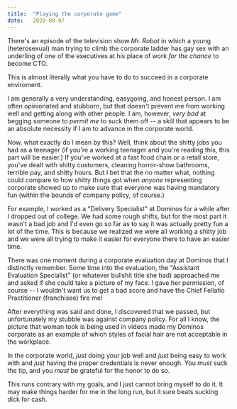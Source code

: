 ```yaml
---
title:  "Playing the corporate game"
date:   2020-08-07
---
```



There's an episode of the television show <em>Mr. Robot</em> in which a young (heterosexual) man trying to climb the corporate ladder has gay sex with an underling of one of the executives at his place of work <em>for the chance</em> to become CTO. 


This is almost literally what you have to do to succeed in a corporate enviroment.


I am generally a very understanding, easygoing, and honest person. I am often opinionated and stubborn, but that doesn't prevent me from working well and getting along with other people.
I am, however, <em>very bad</em> at begging someone to <em>permit me</em> to suck them off -- a skill that appears to be an absolute necessity if I am to advance in the corporate world.


Now, what exactly do I mean by this? Well, think about the shitty jobs you had as a teenager (if you're a working teenager and you're reading this, this part will be easier.) If you've worked at a fast food chain or a retail store, you've dealt with shitty customers, cleaning horror-show bathrooms, terrible pay, and shitty hours. But I bet that the no matter what, nothing could compare to how shitty things got when <em>anyone</em> representing corporate showed up to make sure that everyone was having mandatory fun (within the bounds of company policy, of course.)


For example, I worked as a "Delivery Specialist" at Dominos for a while after I dropped out of college. We had some rough shifts, but for the most part it wasn't a bad job and I'd even go so far as to say it was actually pretty fun a lot of the time. This is because we realized we were all working a shitty job and we were all trying to make it easier for everyone there to have an easier time.


There was one moment during a corporate evaluation day at Dominos that I distinctly remember. Some time into the evaluation, the "Assistant Evaluation Specialist" (or whatever bullshit title she had) approached me and asked if she could take a picture of my face. I gave her permission, of course -- I wouldn't want us to get a bad score and have the Chief Fellatio Practitioner (franchisee) fire me!


After everything was said and done, I discovered that we passed, but unfortunately my stubble was against company policy. For all I know, the picture that woman took is being used in videos made my Dominos corporate as an example of which styles of facial hair are not acceptable in the workplace.


In the corporate world, <em>just</em> doing your job well and <em>just</em> being easy to work with and <em>just</em> having the proper credentials is never enough. You <em>must</em> suck the tip, and you <em>must</em> be grateful for the honor to do so.


This runs contrary with my goals, and I just cannot bring myself to do it. It may make things harder for me in the long run, but it sure beats sucking dick for cash.


